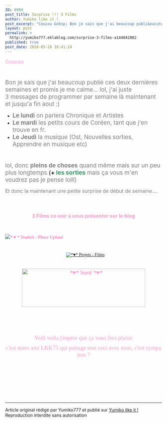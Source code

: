 ```yaml
---
ID: 8994
post_title: Surprise !!! 3 Films
author: Yumiko like it !
post_excerpt: "Coucou &nbsp; Bon je sais que j'ai beaucoup publi&eacute; ces deux derni&egrave;res semaines et promis je me calme... lol, j'ai juste 3&nbsp;messages de programmer par semaine l&agrave; maintenant et jusqu'a fin aout :) Le lundi on parlera Chronique et Artistes Le mardi les petits cours de Cor&eacute;en, tant que j'en trouve en..."
layout: post
permalink: >
  http://yumiko777.eklablog.com/surprise-3-films-a144842082
published: true
post_date: 2018-05-28 16:41:24
---
```

<p><span style="font-size: 12pt; color: #ff99cc;">Coucou</span></p>
<p>&nbsp;</p>
<p><span style="font-size: 14pt; color: #808080;">Bon je sais que j'ai beaucoup publi&eacute; ces deux derni&egrave;res semaines et promis je me calme... lol, j'ai juste 3&nbsp;messages de programmer par semaine l&agrave; maintenant et jusqu'a fin aout :) </span></p>
<ul>
<li><span style="font-size: 14pt; color: #808080;"><strong>Le lundi</strong> on parlera Chronique et Artistes</span></li>
<li><span style="font-size: 14pt; color: #808080;"><strong>Le mardi</strong> les petits cours de Cor&eacute;en, tant que j'en trouve en fr.</span></li>
<li><span style="font-size: 14pt; color: #808080;"><strong>Le Jeudi</strong>&nbsp;la musique (Ost, Nouvelles sorties, Apprendre en musique etc)</span></li>
</ul>
<p>&nbsp;</p>
<p><span style="font-size: 12pt;"><span style="font-size: 14pt;"><span style="color: #808080;">lol, donc <strong>pleins de choses</strong> quand m&ecirc;me mais sur un peu plus longtemps</span> (<strong>+<span style="color: #339966;">&nbsp;les sorties</span></strong> <span style="color: #808080;">mais &ccedil;a vous m'en voudrez pas je pense lolll)</span></span> </span></p>
<p><span style="font-size: 12pt; color: #808080;">Et donc la maintenant une petite surprise de d&eacute;but de semaine....</span></p>
<p>&nbsp;</p>
<h2 style="text-align: center;"><span style="font-size: 12pt; color: #ff99cc;">3 Films ce soir &agrave; vous pr&eacute;senter sur le blog</span></h2>
<p>&nbsp;</p>
<p style="box-sizing: content-box; margin: 0px 0px 10px; caret-color: #d5d4d7; color: #d5d4d7; font-family: 'Palatino Linotype', 'Book Antiqua', Palatino, serif; font-size: 14px;"><a style="box-sizing: content-box; background-color: transparent; color: #fc80c0; text-decoration: none; font-weight: bold; font-style: italic; font-variant-ligatures: normal; font-variant-east-asian: normal; font-variant-position: normal; line-height: 21px;" href="http://yumiko777.eklablog.com/film-the-grandmaster-p1364304"><img style="box-sizing: content-box; border: 0px; vertical-align: middle; border-top-left-radius: 0px; border-top-right-radius: 0px; border-bottom-right-radius: 0px; border-bottom-left-radius: 0px; box-shadow: #999999 0px 0px 0px; display: block; margin-left: auto; margin-right: auto;" src="https://united-subs.dearclouds.com/wp-content/uploads/2018/05/362760bceeea5f5a1cf6f57a0f6f3ddb.jpg" alt=" * &hearts; * Traduis - Phase Upload "/></a></p>
<p style="box-sizing: content-box; margin: 0px 0px 10px; caret-color: #d5d4d7; color: #d5d4d7; font-family: 'Palatino Linotype', 'Book Antiqua', Palatino, serif; font-size: 14px; text-align: center;">&nbsp;</p>
<p style="box-sizing: content-box; margin: 0px 0px 10px; caret-color: #d5d4d7; color: #d5d4d7; font-family: 'Palatino Linotype', 'Book Antiqua', Palatino, serif; font-size: 14px; text-align: center;"><span style="color: #000000; font-family: -webkit-standard; font-size: medium;">&nbsp;&nbsp;</span><span style="caret-color: #999999; color: #999999; text-align: left;">&nbsp;</span><a style="text-align: left;" href="http://yumiko777.eklablog.com/film-my-wife-is-18-p1365352"><img src="http://ekladata.com/ppqQBnfF1jDbMIssU_Wu5FhAfsU@390x123.png" alt="*&hearts;* Projets - Films"/></a></p>
<p style="box-sizing: content-box; margin: 0px 0px 10px; caret-color: #d5d4d7; color: #d5d4d7; font-family: 'Palatino Linotype', 'Book Antiqua', Palatino, serif; font-size: 14px;">&nbsp;</p>
<p style="box-sizing: content-box; margin: 0px 0px 10px; caret-color: #d5d4d7; color: #d5d4d7; font-family: 'Palatino Linotype', 'Book Antiqua', Palatino, serif; font-size: 14px; text-align: center;"><a style="box-sizing: content-box; background-color: transparent; color: #fc80c0; text-decoration: none; font-weight: bold; font-style: italic; font-variant-ligatures: normal; font-variant-east-asian: normal; font-variant-position: normal; line-height: 21px;" href="http://yumiko777.eklablog.com/film-my-sassy-hubby-2012-p1364300"><span style="box-sizing: content-box; font-size: 14pt; color: #ff99cc;"><img style="box-sizing: content-box; border: 0px; vertical-align: middle; border-top-left-radius: 0px; border-top-right-radius: 0px; border-bottom-right-radius: 0px; border-bottom-left-radius: 0px; box-shadow: #999999 0px 0px 0px;" src="http://ekladata.com/yIRXXMeHeStjiHvP-DIA30I_lio@396x123.png" alt="*&hearts;* Sorti *&hearts;*" width="396" height="123"/></span></a></p>
<p style="box-sizing: content-box; margin: 0px 0px 10px; caret-color: #d5d4d7; color: #d5d4d7; font-family: 'Palatino Linotype', 'Book Antiqua', Palatino, serif; font-size: 14px; text-align: center;">&nbsp;</p>
<p style="box-sizing: content-box; margin: 0px 0px 10px; caret-color: #d5d4d7; color: #d5d4d7; font-family: 'Palatino Linotype', 'Book Antiqua', Palatino, serif; font-size: 14px; text-align: center;">&nbsp;</p>
<p style="box-sizing: content-box; margin: 0px 0px 10px; caret-color: #d5d4d7; color: #d5d4d7; font-family: 'Palatino Linotype', 'Book Antiqua', Palatino, serif; font-size: 14px; text-align: center;">&nbsp;</p>
<p style="box-sizing: content-box; margin: 0px 0px 10px; caret-color: #d5d4d7; color: #d5d4d7; font-family: 'Palatino Linotype', 'Book Antiqua', Palatino, serif; font-size: 14px; text-align: center;"><span style="font-size: 14pt; color: #ff99cc;">Voili voila j'esp&egrave;re que &ccedil;a vous fera plaisir</span></p>
<p style="box-sizing: content-box; margin: 0px 0px 10px; caret-color: #d5d4d7; color: #d5d4d7; font-family: 'Palatino Linotype', 'Book Antiqua', Palatino, serif; font-size: 14px; text-align: center;"><span style="font-size: 14pt; color: #ff99cc;">c'est notre ami LKK75 qui partage tout ceci avec nous, c'est sympa non ?</span></p>
<p style="box-sizing: content-box; margin: 0px 0px 10px; caret-color: #d5d4d7; color: #d5d4d7; font-family: 'Palatino Linotype', 'Book Antiqua', Palatino, serif; font-size: 14px; text-align: center;"><span style="font-size: 14pt; color: #ff99cc;">&nbsp;</span></p>
<p>&nbsp;</p><br /><br /><br /><hr />Article original rédigé par Yumiko777 et publié sur <a href="http://yumiko777.eklablog.com/">Yumiko like it !</a> <br /> Reproduction interdite sans autorisation